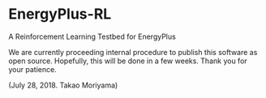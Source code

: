# EnergyPlus-RL
A Reinforcement Learning Testbed for EnergyPlus

We are currently proceeding internal procedure to publish this software as open source.
Hopefully, this will be done in a few weeks.
Thank you for your patience.

(July 28, 2018. Takao Moriyama)

